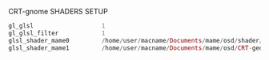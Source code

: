 CRT-gnome SHADERS SETUP


```elixir
gl_glsl                   1
gl_glsl_filter            1
glsl_shader_mame0         /home/user/macname/Documents/mame/osd/shader/glsl_plain
glsl_shader_mame1         /home/user/macname/Documents/mame/osd/CRT-geom
```
